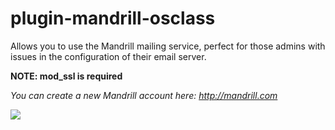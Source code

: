 plugin-mandrill-osclass
=======================

Allows you to use the Mandrill mailing service, perfect for those admins with issues in the configuration of their email server.

**NOTE: mod_ssl is required**

*You can create a new Mandrill account here: http://mandrill.com*

![](http://i.imgur.com/Dcbt3VO.png)
